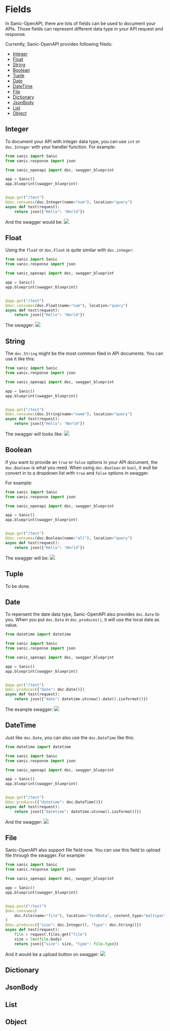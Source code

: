 # Fields

In Sanic-OpenAPI, there are lots of fields can be used to document your APIs. Those fields can represent different data type in your API request and response.

Currently, Sanic-OpenAPI provides following fileds:

* [Integer](#integer)
* [Float](#float)
* [String](#string)
* [Boolean](#boolean)
* [Tuple](#tuple)
* [Date](#date)
* [DateTime](#datetime)
* [File](#file)
* [Dictionary](#dictionary)
* [JsonBody](#jsonbody)
* [List](#list)
* [Object](#object)

## Integer

To document your API with integer data type, you can use `int` or `doc.Integer` with your handler function.
For example:

```python
from sanic import Sanic
from sanic.response import json

from sanic_openapi import doc, swagger_blueprint

app = Sanic()
app.blueprint(swagger_blueprint)


@app.get("/test")
@doc.consumes(doc.Integer(name="num"), location="query")
async def test(request):
    return json({"Hello": "World"})

```

And the swagger would be:
![](../_static/images/fields/integer.png)

## Float

Using the `float` or `doc.Float` is quite similar with `doc.integer`:

```python
from sanic import Sanic
from sanic.response import json

from sanic_openapi import doc, swagger_blueprint

app = Sanic()
app.blueprint(swagger_blueprint)


@app.get("/test")
@doc.consumes(doc.Float(name="num"), location="query")
async def test(request):
    return json({"Hello": "World"})

```

The swagger:
![](../_static/images/fields/float.png)

## String

The `doc.String` might be the most common filed in API documents. You can use it like this:

```python
from sanic import Sanic
from sanic.response import json

from sanic_openapi import doc, swagger_blueprint

app = Sanic()
app.blueprint(swagger_blueprint)


@app.get("/test")
@doc.consumes(doc.String(name="name"), location="query")
async def test(request):
    return json({"Hello": "World"})

```

The swagger will looks like:
![](../_static/images/fields/string.png)

## Boolean

If you want to provide an `true` or `false` options in your API document, the `doc.Boolean` is what you need. When using `doc.Boolean` or `bool`, it wull be convert in to a dropdown list with `true` and `false` options in swagger.

For example:

```python
from sanic import Sanic
from sanic.response import json

from sanic_openapi import doc, swagger_blueprint

app = Sanic()
app.blueprint(swagger_blueprint)


@app.get("/test")
@doc.consumes(doc.Boolean(name="all"), location="query")
async def test(request):
    return json({"Hello": "World"})

```

The swagger will be:
![](../_static/images/fields/boolean.png)

## Tuple

To be done.

## Date

To repersent the date data type, Sanic-OpenAPI also provides `doc.Date` to you. When you put `doc.Date` in `doc.produces()`, it will use the local date as value.

```python
from datetime import datetime

from sanic import Sanic
from sanic.response import json

from sanic_openapi import doc, swagger_blueprint

app = Sanic()
app.blueprint(swagger_blueprint)


@app.get("/test")
@doc.produces({"date": doc.Date()})
async def test(request):
    return json({"date": datetime.utcnow().date().isoformat()})

```

The example swagger:
![](../_static/images/fields/date.png)

## DateTime

Just like `doc.Date`, you can also use the `doc.DateTime` like this:

```python
from datetime import datetime

from sanic import Sanic
from sanic.response import json

from sanic_openapi import doc, swagger_blueprint

app = Sanic()
app.blueprint(swagger_blueprint)


@app.get("/test")
@doc.produces({"datetime": doc.DateTime()})
async def test(request):
    return json({"datetime": datetime.utcnow().isoformat()})

```

And the swagger:
![](../_static/images/fields/datetime.png)

## File

Sanic-OpenAPI also support file field now. You can use this field to upload file through the swagger.
For example:

```python
from sanic import Sanic
from sanic.response import json

from sanic_openapi import doc, swagger_blueprint

app = Sanic()
app.blueprint(swagger_blueprint)


@app.post("/test")
@doc.consumes(
    doc.File(name="file"), location="formData", content_type="multipart/form-data"
)
@doc.produces({"size": doc.Integer(), "type": doc.String()})
async def test(request):
    file = request.files.get("file")
    size = len(file.body)
    return json({"size": size, "type": file.type})

```

And it would be a upload button on swagger:
![](../_static/images/fields/file.png)

## Dictionary

## JsonBody

## List

## Object
